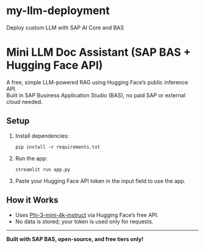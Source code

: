 # my-llm-deployment
Deploy custom LLM with SAP AI Core and BAS

# Mini LLM Doc Assistant (SAP BAS + Hugging Face API)

A free, simple LLM-powered RAG using Hugging Face’s public inference API.  
Built in SAP Business Application Studio (BAS), no paid SAP or external cloud needed.

## Setup

1. Install dependencies:
    ```
    pip install -r requirements.txt
    ```

2. Run the app:
    ```
    streamlit run app.py
    ```

3. Paste your Hugging Face API token in the input field to use the app.

## How it Works

- Uses [Phi-3-mini-4k-instruct](https://huggingface.co/microsoft/Phi-3-mini-4k-instruct) via Hugging Face’s free API.
- No data is stored; your token is used only for requests.

---

**Built with SAP BAS, open-source, and free tiers only!**